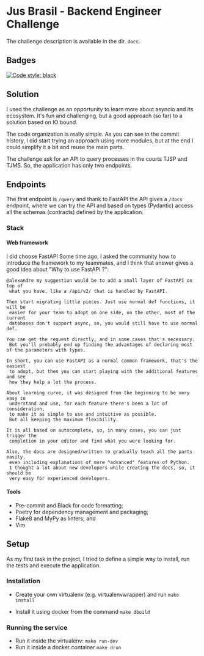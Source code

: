 # Jus Brasil - Backend Engineer Challenge

The challenge description is available in the dir. `docs`.

## Badges

[![Code style: black](https://img.shields.io/badge/code%20style-black-000000.svg)](https://github.com/python/black)


## Solution

I used the challenge as an opportunity to learn more about asyncio and its
 ecosystem. It's fun and challenging, but a good approach (so far) to a solution
based on IO bound.

The code organization is really simple. As you can see in the commit history,
I did start trying an approach using more modules, but at the end I could
simplify it a bit and reuse the main parts.

The challenge ask for an API to query processes in the courts TJSP and TJMS. So,
the application has only two endpoints.

## Endpoints

The first endpoint is `/query` and thank to FastAPI the API gives a `/docs`
endpoint, where we can try the API and based on types (Pydantic) access all the
schemas (contracts) defined by the application.

### Stack

#### Web framework

I did choose FastAPI  Some time ago, I asked the community how to introduce the
 framework to my teammates, and I think that answer gives a good idea about
 "Why to use FastAPI ?":

```
@alexandre my suggestion would be to add a small layer of FastAPI on top of
 what you have, like a /api/v2/ that is handled by FastAPI.

Then start migrating little pieces. Just use normal def functions, it will be
 easier for your team to adopt on one side, on the other, most of the current
 databases don't support async, so, you would still have to use normal def.

You can get the request directly, and in some cases that's necessary.
 But you'll probably end up finding the advantages of declaring most of the parameters with types.

In short, you can use FastAPI as a normal common framework, that's the easiest
 to adopt, but then you can start playing with the additional features and see
 how they help a lot the process.

About learning curve, it was designed from the beginning to be very easy to
 understand and use, for each feature there's been a lot of consideration,
 to make it as simple to use and intuitive as possible.
 But all keeping the maximum flexibility.

It is all based on autocomplete, so, in many cases, you can just trigger the
 completion in your editor and find what you were looking for.

Also, the docs are designed/written to gradually teach all the parts easily,
 even including explanations of more "advanced" features of Python.
 I thought a lot about new developers while creating the docs, so, it should be
 very easy for experienced developers.
```

#### Tools

* Pre-commit and Black for code formatting;
* Poetry for dependency management and packaging;
* Flake8 and MyPy as linters; and
* Vim

## Setup

As my first task in the project, I tried to define a simple way to install,
 run the tests and execute the application.

### Installation

* Create your own virtualenv (e.g. virtualenvwrapper) and run `make install`

* Install it using docker from the command `make dbuild`

### Running the service

* Run it inside the virtualenv: `make run-dev`
* Run it inside a docker container `make drun`
